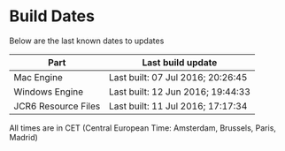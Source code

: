 # Build Dates

Below are the last known dates to updates

Part | Last build update
-----|-----
Mac Engine | Last built: 07 Jul 2016; 20:26:45
Windows Engine | Last built: 12 Jun 2016; 19:44:33
JCR6 Resource Files | Last built: 11 Jul 2016; 17:17:34
All times are in CET (Central European Time: Amsterdam, Brussels, Paris, Madrid)



